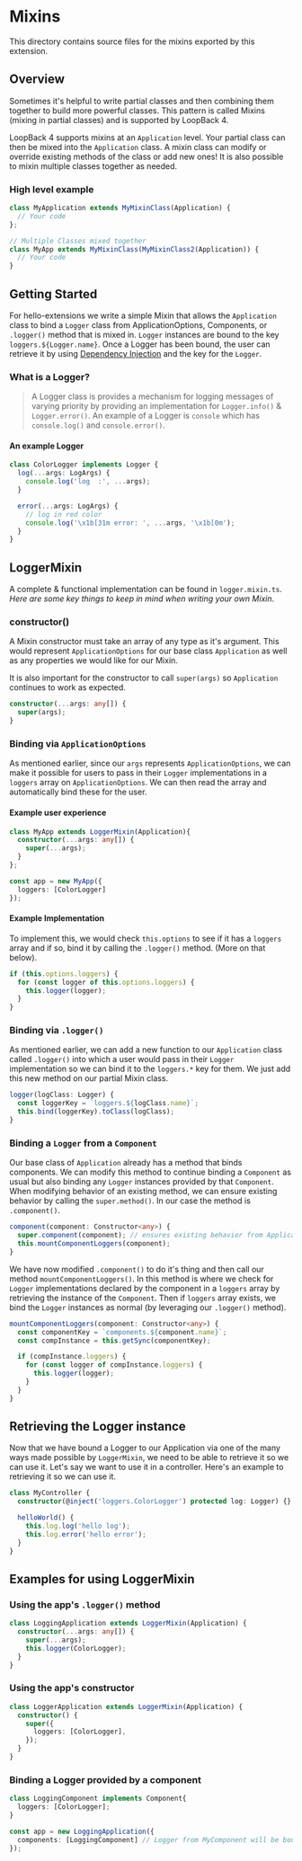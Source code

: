# Mixins

This directory contains source files for the mixins exported by this extension.

## Overview

Sometimes it's helpful to write partial classes and then combining them together to build more powerful classes. This pattern is called Mixins (mixing in partial classes) and is supported by LoopBack 4.

LoopBack 4 supports mixins at an `Application` level. Your partial class can then be mixed into the `Application` class. A mixin class can modify or override existing methods of the class or add new ones! It is also possible to mixin multiple classes together as needed.

### High level example
```ts
class MyApplication extends MyMixinClass(Application) {
  // Your code
};

// Multiple Classes mixed together
class MyApp extends MyMixinClass(MyMixinClass2(Application)) {
  // Your code
}
```

## Getting Started

For hello-extensions we write a simple Mixin that allows the `Application` class to bind a `Logger` class from ApplicationOptions, Components, or `.logger()` method that is mixed in. `Logger` instances are bound to the key `loggers.${Logger.name}`. Once a Logger has been bound, the user can retrieve it by using [Dependency Injection](http://loopback.io/doc/en/lb4/Dependency-injection.html) and the key for the `Logger`.

### What is a Logger?
> A Logger class is provides a mechanism for logging messages of varying priority by providing an implementation for `Logger.info()` & `Logger.error()`. An example of a Logger is `console` which has `console.log()` and `console.error()`.

#### An example Logger
```ts
class ColorLogger implements Logger {
  log(...args: LogArgs) {
    console.log('log  :', ...args);
  }

  error(...args: LogArgs) {
    // log in red color
    console.log('\x1b[31m error: ', ...args, '\x1b[0m');
  }
}
```

## LoggerMixin
A complete & functional implementation can be found in `logger.mixin.ts`. *Here are some key things to keep in mind when writing your own Mixin*.

### constructor()
A Mixin constructor must take an array of any type as it's argument. This would represent `ApplicationOptions` for our base class `Application` as well as any properties we would like for our Mixin.

It is also important for the constructor to call `super(args)` so `Application` continues to work as expected.
```ts
constructor(...args: any[]) {
  super(args);
}
```

### Binding via `ApplicationOptions`
As mentioned earlier, since our `args` represents `ApplicationOptions`, we can make it possible for users to pass in their `Logger` implementations in a `loggers` array on `ApplicationOptions`. We can then read the array and automatically bind these for the user.

#### Example user experience
```ts
class MyApp extends LoggerMixin(Application){
  constructor(...args: any[]) {
    super(...args);
  }
};

const app = new MyApp({
  loggers: [ColorLogger]
});
```

#### Example Implementation
To implement this, we would check `this.options` to see if it has a `loggers` array and if so, bind it by calling the `.logger()` method. (More on that below).
```ts
if (this.options.loggers) {
  for (const logger of this.options.loggers) {
    this.logger(logger);
  }
}
```

### Binding via `.logger()`
As mentioned earlier, we can add a new function to our `Application` class called `.logger()` into which a user would pass in their `Logger` implementation so we can bind it to the `loggers.*` key for them. We just add this new method on our partial Mixin class.
```ts
logger(logClass: Logger) {
  const loggerKey = `loggers.${logClass.name}`;
  this.bind(loggerKey).toClass(logClass);
}
```

### Binding a `Logger` from a `Component`
Our base class of `Application` already has a method that binds components. We can modify this method to continue binding a `Component` as usual but also binding any `Logger` instances provided by that `Component`. When modifying behavior of an existing method, we can ensure existing behavior by calling the `super.method()`. In our case the method is `.component()`.
```ts
component(component: Constructor<any>) {
  super.component(component); // ensures existing behavior from Application
  this.mountComponentLoggers(component);
}
```

We have now modified `.component()` to do it's thing and then call our method `mountComponentLoggers()`. In this method is where we check for `Logger` implementations declared by the component in a `loggers` array by retrieving the instance of the `Component`. Then if `loggers` array exists, we bind the `Logger` instances as normal (by leveraging our `.logger()` method).

```ts
mountComponentLoggers(component: Constructor<any>) {
  const componentKey = `components.${component.name}`;
  const compInstance = this.getSync(componentKey);

  if (compInstance.loggers) {
    for (const logger of compInstance.loggers) {
      this.logger(logger);
    }
  }
}
```

## Retrieving the Logger instance
Now that we have bound a Logger to our Application via one of the many ways made possible by `LoggerMixin`, we need to be able to retrieve it so we can use it. Let's say we want to use it in a controller. Here's an example to retrieving it so we can use it.
```ts
class MyController {
  constructor(@inject('loggers.ColorLogger') protected log: Logger) {}

  helloWorld() {
    this.log.log('hello log');
    this.log.error('hello error');
  }
}
```

## Examples for using LoggerMixin
### Using the app's `.logger()` method
```ts
class LoggingApplication extends LoggerMixin(Application) {
  constructor(...args: any[]) {
    super(...args);
    this.logger(ColorLogger);
  }
}
```

### Using the app's constructor
```ts
class LoggerApplication extends LoggerMixin(Application) {
  constructor() {
    super({
      loggers: [ColorLogger],
    });
  }
}
```

### Binding a Logger provided by a component
```ts
class LoggingComponent implements Component{
  loggers: [ColorLogger];
}

const app = new LoggingApplication({
  components: [LoggingComponent] // Logger from MyComponent will be bound to loggers.ColorLogger
});
```
